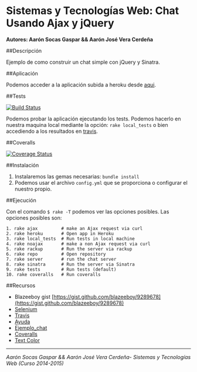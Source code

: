 # Sistemas y Tecnologías Web: Chat Usando Ajax y jQuery

**Autores: Aarón Socas Gaspar && Aarón José Vera Cerdeña**

##Descripción

Ejemplo de como construir un chat simple con jQuery y Sinatra.


##Aplicación

Podemos acceder a la aplicación subida a heroku desde [aqui](https://sytw6.herokuapp.com/).


##Tests

[![Build Status](https://travis-ci.org/alu0100207385/SYTW_p6.svg?branch=tests)](https://travis-ci.org/alu0100207385/SYTW_p6)

Podemos probar la aplicación ejecutando los tests. Podemos hacerlo en nuestra maquina local mediante la opción: 
`rake local_tests` o bien accediendo a los resultados en [travis](https://travis-ci.org/alu0100207385/SYTW_p6/builds/39286192).


##Coveralls

[![Coverage Status](https://coveralls.io/repos/alu0100207385/SYTW_p6/badge.png?branch=tests)](https://coveralls.io/r/alu0100207385/SYTW_p6?branch=tests)


##Instalación

1. Instalaremos las gemas necesarias: `bundle install`
2. Podemos usar el archivo `config.yml` que se proporciona o configurar el nuestro propio.


##Ejecución

Con el comando `$ rake -T` podemos ver las opciones posibles.
Las opciones posibles son:

```
1. rake ajax         # make an Ajax request via curl
2. rake heroku       # Open app in Heroku
3. rake local_tests  # Run tests in local machine
4. rake noajax       # make a non Ajax request via curl
5. rake rackup       # Run the server via rackup
6. rake repo         # Open repository
7. rake server       # run the chat server
8. rake sinatra      # Run the server via Sinatra
9. rake tests        # Run tests (default)
10. rake coveralls   # Run coveralls

```

##Recursos

* Blazeeboy gist [https://gist.github.com/blazeeboy/9289678](https://gist.github.com/blazeeboy/9289678)
* [Selenium](http://www.seleniumhq.org/)
* [Travis](https://travis-ci.org/)
* [Ayuda](http://nereida.deioc.ull.es/~lpp/perlexamples/node499.html#section:jquerychat)
* [Ejemplo_chat](https://github.com/crguezl/chat-blazee)
* [Coveralls](http://nereida.deioc.ull.es/~lpp/perlexamples/node314.html#section:coveralls)
* [Text Color](https://github.com/fazibear/colorize)

-------------------------
*Aarón Socas Gaspar && Aarón José Vera Cerdeña- Sistemas y Tecnologías Web (Curso 2014-2015)*
